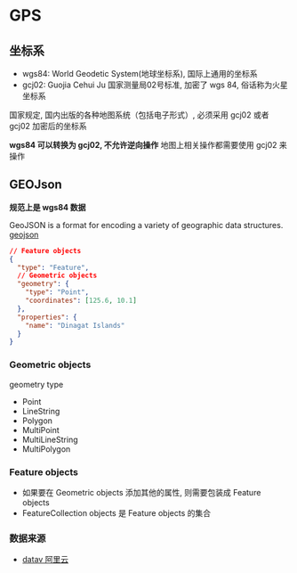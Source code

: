 # GPS

## 坐标系

- wgs84: World Geodetic System(地球坐标系), 国际上通用的坐标系
- gcj02: Guojia Cehui Ju 国家测量局02号标准, 加密了 wgs 84, 俗话称为火星坐标系

国家规定, 国内出版的各种地图系统（包括电子形式）, 必须采用 gcj02 或者 gcj02 加密后的坐标系

**wgs84 可以转换为 gcj02, 不允许逆向操作**
地图上相关操作都需要使用 gcj02 来操作

## GEOJson

**规范上是 wgs84 数据**

GeoJSON is a format for encoding a variety of geographic data structures. [geojson](https://geojson.org/)

```json
// Feature objects
{
  "type": "Feature",
  // Geometric objects
  "geometry": {
    "type": "Point",
    "coordinates": [125.6, 10.1]
  },
  "properties": {
    "name": "Dinagat Islands"
  }
}
```

### Geometric objects

geometry type

- Point
- LineString
- Polygon
- MultiPoint
- MultiLineString
- MultiPolygon

### Feature objects

- 如果要在 Geometric objects 添加其他的属性, 则需要包装成 Feature objects
- FeatureCollection objects 是 Feature objects 的集合

### 数据来源

- [datav 阿里云](https://datav.aliyun.com/tools/atlas/#&lat=31.769817845138945&lng=104.29901249999999&zoom=4)
